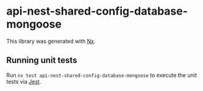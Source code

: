# api-nest-shared-config-database-mongoose

This library was generated with [Nx](https://nx.dev).

## Running unit tests

Run `nx test api-nest-shared-config-database-mongoose` to execute the unit tests via [Jest](https://jestjs.io).
